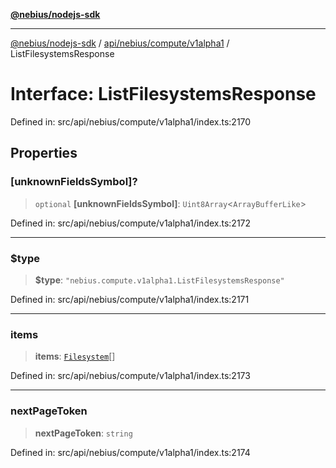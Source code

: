 [**@nebius/nodejs-sdk**](../../../../../README.md)

---

[@nebius/nodejs-sdk](../../../../../README.md) / [api/nebius/compute/v1alpha1](../README.md) / ListFilesystemsResponse

# Interface: ListFilesystemsResponse

Defined in: src/api/nebius/compute/v1alpha1/index.ts:2170

## Properties

### \[unknownFieldsSymbol\]?

> `optional` **\[unknownFieldsSymbol\]**: `Uint8Array`\<`ArrayBufferLike`\>

Defined in: src/api/nebius/compute/v1alpha1/index.ts:2172

---

### $type

> **$type**: `"nebius.compute.v1alpha1.ListFilesystemsResponse"`

Defined in: src/api/nebius/compute/v1alpha1/index.ts:2171

---

### items

> **items**: [`Filesystem`](Filesystem.md)[]

Defined in: src/api/nebius/compute/v1alpha1/index.ts:2173

---

### nextPageToken

> **nextPageToken**: `string`

Defined in: src/api/nebius/compute/v1alpha1/index.ts:2174
